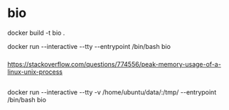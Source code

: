 # bio



docker build -t bio .

docker run --interactive --tty --entrypoint /bin/bash bio


###

https://stackoverflow.com/questions/774556/peak-memory-usage-of-a-linux-unix-process


##

docker run --interactive --tty -v /home/ubuntu/data/:/tmp/ --entrypoint /bin/bash bio
